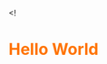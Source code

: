 <!<!DOCTYPE html>
<html>
  <head>
  </head>
  <body>
    <h1 style="color:#ff7400">Hello World</h1>
  </body>
</html>
<!---
EDilaraK/EDilaraK is a ✨ special ✨ repository because its `README.md` (this file) appears on your GitHub profile.
You can click the Preview link to take a look at your changes.
--->
